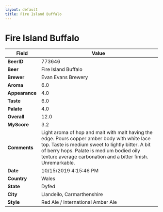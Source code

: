 ```yaml
---
layout: default
title: Fire Island Buffalo
---
```


# Fire Island Buffalo

| Field         | Value     |
|---------------|-----------|
| **BeerID** | 773646 |
| **Beer** | Fire Island Buffalo |
| **Brewer** | Evan Evans Brewery |
| **Aroma** | 6.0 |
| **Appearance** | 4.0 |
| **Taste** | 6.0 |
| **Palate** | 4.0 |
| **Overall** | 12.0 |
| **MyScore** | 3.2 |
| **Comments** | Light aroma of hop and malt with malt having the edge. Pours copper amber body with white lace top.  Taste is medium sweet to lightly bitter. A bit of berry hops. Palate is medium bodied oily texture average carbonation and a bitter finish. Unremarkable. |
| **Date** | 10/15/2019 4:15:46 PM |
| **Country** | Wales |
| **State** | Dyfed |
| **City** | Llandeilo, Carmarthenshire |
| **Style** | Red Ale / International Amber Ale |

